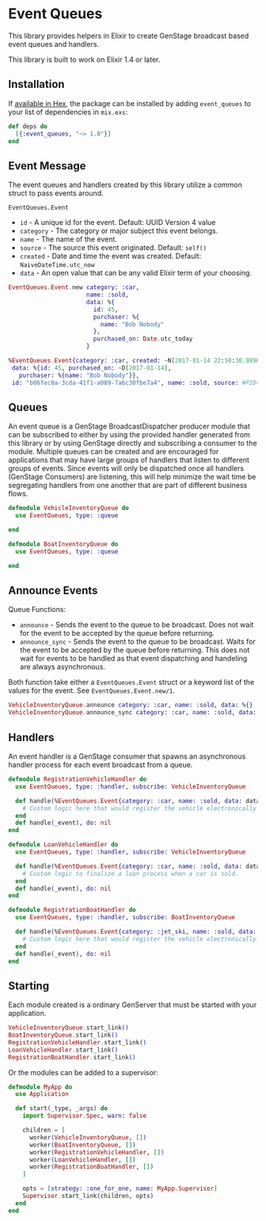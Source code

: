 # Event Queues #

This library provides helpers in Elixir to create GenStage broadcast based event queues and handlers.

This library is built to work on Elixir 1.4 or later.

## Installation ##

If [available in Hex](https://hex.pm/docs/publish), the package can be installed
by adding `event_queues` to your list of dependencies in `mix.exs`:

```elixir
def deps do
  [{:event_queues, "~> 1.0"}]
end
```

## Event Message ##

The event queues and handlers created by this library utilize a common struct to pass events around.

`EventQueues.Event`

 * `id`               - A unique id for the event. Default: UUID Version 4 value
 * `category`         - The category or major subject this event belongs.
 * `name`             - The name of the event.
 * `source`           - The source this event originated. Default: `self()`
 * `created`          - Date and time the event was created. Default: `NaiveDateTime.utc_now`
 * `data`             - An open value that can be any valid Elixir term of your choosing.

```elixir
EventQueues.Event.new category: :car,
                      name: :sold,
                      data: %{
                        id: 45,
                        purchaser: %{
                          name: "Bob Nobody"
                        },
                        purchased_on: Date.utc_today
                      }

%EventQueues.Event{category: :car, created: ~N[2017-01-14 22:50:30.989000],
 data: %{id: 45, purchased_on: ~D[2017-01-14],
   purchaser: %{name: "Bob Nobody"}},
 id: "b06fec0a-3cda-41f1-a089-7a6c30fbe7a4", name: :sold, source: #PID<0.151.0>}
```

## Queues ##

An event queue is a GenStage BroadcastDispatcher producer module that can be subscribed to either by using the provided
handler generated from this library or by using GenStage directly and subscribing a consumer to the module. Multiple queues can be
created and are encouraged for applications that may have large groups of handlers that listen to different groups of
events. Since events will only be dispatched once all handlers (GenStage Consumers) are listening, this will help minimize
the wait time be segregating handlers from one another that are part of different business flows.

```elixir
defmodule VehicleInventoryQueue do
  use EventQueues, type: :queue

end

defmodule BoatInventoryQueue do
  use EventQueues, type: :queue

end
```

## Announce Events ##

Queue Functions:

* `announce`              - Sends the event to the queue to be broadcast. Does not wait for the event to be accepted by the queue before returning.
* `announce_sync`         - Sends the event to the queue to be broadcast. Waits for the event to be accepted by the queue before returning.
This does not wait for events to be handled as that event dispatching and handeling are always asynchronous.

Both function take either a `EventQueues.Event` struct or a keyword list of the values for the event. See `EventQueues.Event.new/1`.

```elixir
VehicleInventoryQueue.announce category: :car, name: :sold, data: %{}
VehicleInventoryQueue.announce_sync category: :car, name: :sold, data: %{}
```

## Handlers ##

An event handler is a GenStage consumer that spawns an asynchronous handler process for each event broadcast from a queue.

```elixir
defmodule RegistrationVehicleHandler do
  use EventQueues, type: :handler, subscribe: VehicleInventoryQueue

  def handle(%EventQueues.Event{category: :car, name: :sold, data: data}) do
    # Custom logic here that would register the vehicle electronically with a government agenecy.
  end
  def handle(_event), do: nil
end

defmodule LoanVehicleHandler do
  use EventQueues, type: :handler, subscribe: VehicleInventoryQueue

  def handle(%EventQueues.Event{category: :car, name: :sold, data: data}) do
    # Custom logic to finalize a loan process when a car is sold.
  end
  def handle(_event), do: nil
end

defmodule RegistrationBoatHandler do
  use EventQueues, type: :handler, subscribe: BoatInventoryQueue

  def handle(%EventQueues.Event{category: :jet_ski, name: :sold, data: data}) do
    # Custom logic here that would register the vehicle electronically.
  end
  def handle(_event), do: nil
end
```

## Starting ##

Each module created is a ordinary GenServer that must be started with your application.

```elixir
VehicleInventoryQueue.start_link()
BoatInventoryQueue.start_link()
RegistrationVehicleHandler.start_link()
LoanVehicleHandler.start_link()
RegistrationBoatHandler.start_link()
```

Or the modules can be added to a supervisor:

```elixir
defmodule MyApp do
  use Application

  def start(_type, _args) do
    import Supervisor.Spec, warn: false

    children = [
      worker(VehicleInventoryQueue, [])
      worker(BoatInventoryQueue, [])
      worker(RegistrationVehicleHandler, [])
      worker(LoanVehicleHandler, [])
      worker(RegistrationBoatHandler, [])
    ]

    opts = [strategy: :one_for_one, name: MyApp.Supervisor]
    Supervisor.start_link(children, opts)
  end
end
```